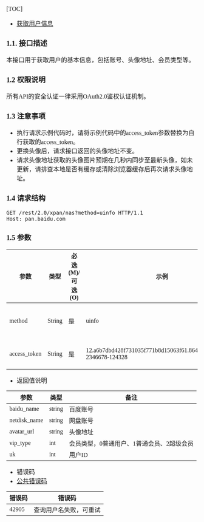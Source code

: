 <font face="SimSun" size=3>

[TOC]

- [获取用户信息](https://pan.baidu.com/union/doc/pksg0s9ns)

### 1.1. 接口描述

本接口用于获取用户的基本信息，包括账号、头像地址、会员类型等。

### 1.2 权限说明

所有API的安全认证一律采用OAuth2.0鉴权认证机制。

### 1.3 注意事项

- 执行请求示例代码时，请将示例代码中的access_token参数替换为自行获取的access_token。
- 更换头像后，请求接口返回的头像地址不变。
- 请求头像地址获取的头像图片预期在几秒内同步至最新头像，如未更新，请排查本地是否有缓存或清除浏览器缓存后再次请求头像地址。

### 1.4 请求结构

~~~
GET /rest/2.0/xpan/nas?method=uinfo HTTP/1.1
Host: pan.baidu.com
~~~

### 1.5 参数

参数 | 类型 | 必选(M)/可选(O) | 示例 | 参数位置 | 描述
---|---|---|---|---|---
method | String | 是 | uinfo | URL参数 | 本接口固定为uinfo
access_token | String | 是 | 12.a6b7dbd428f731035f771b8d15063f61.86400.1292922000-2346678-124328 | URL参数 | 接口鉴权参数

- 返回值说明

参数 | 类型 | 备注
---|---|---
baidu_name | string | 百度账号
netdisk_name | string | 网盘账号
avatar_url | string | 头像地址
vip_type | int | 会员类型，0普通用户、1普通会员、2超级会员
uk | int | 用户ID

- 错误码
- [公共错误码](https://pan.baidu.com/union/doc/okumlx17r)

错误码 | 错误码
---|---
42905 | 查询用户名失败，可重试




</font>